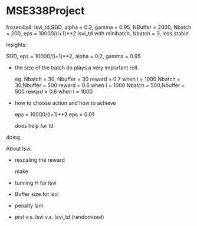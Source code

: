 # MSE338Project

frozen4x4: lsvi_td,SGD, alpha = 0.2, gamma = 0.95, NBuffer = 2000, Nbatch = 200, eps = 10000/(l+1)**2
	lsvi_td with minibatch, Nbatch = 3, less stable









Insights:

SGD, eps = 10000/(l+1)**2, alpha = 0.2, gamma = 0.95
- the size of the batch do plays a very important roll.
	
	
	eg. Nbatch = 30, Nbuffer = 30   reward = 0.7 when l = 1000
	    Nbatch = 30,Nbuffer = 500  reward = 0.6 when l = 1000
	    Nbatch = 500,Nbuffer = 500   reward = 0.6 when l = 1000
	    


- how to choose action and how to achieve 
	

	eps = 10000/(l+1)**2 
	eps = 0.01

	does help for td


doing




About lsvi:
- rescaling the reward
	
	make 
	
- tunning H for lsvi

- Buffer size fot lsvi

- penalty lam




- prsl v.s. lsvi v.s. lsvi_td (randomized)











